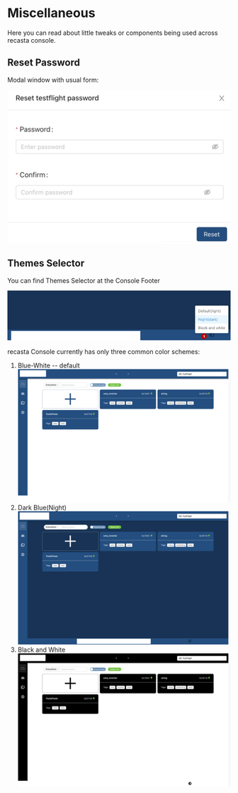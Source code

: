 # Miscellaneous

Here you can read about little tweaks or components being used across recasta console.

## Reset Password

Modal window with usual form:

![Reset-Password](Images/miscellaneous/reset-password.png?raw=true)

## Themes Selector

You can find Themes Selector at the Console Footer

![Themes-Selector](Images/miscellaneous/themes-selector.png?raw=true)

recasta Console currently has only three common color schemes:

1. Blue-White -- default
    ![Default Theme](Images/miscellaneous/themes/default.png?raw=true)
2. Dark Blue(Night)
    ![night Theme](Images/miscellaneous/themes/night.png?raw=true)
3. Black and White
    ![Black and White Theme](Images/miscellaneous/themes/black-and-white.png?raw=true)